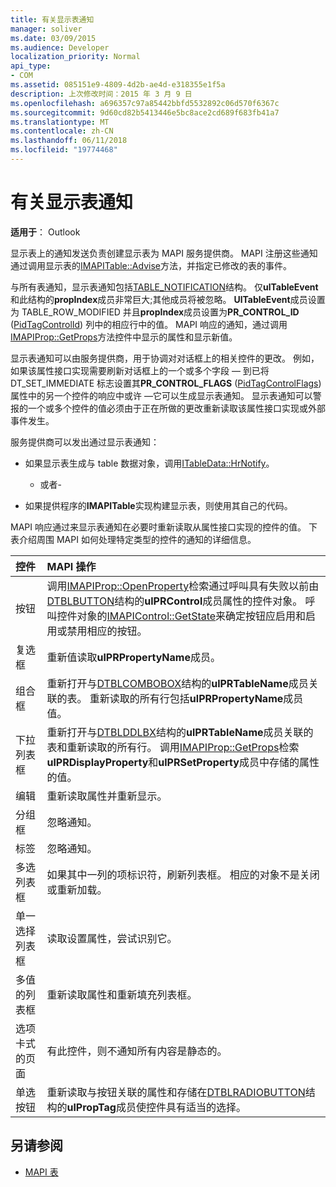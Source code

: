 ```yaml
---
title: 有关显示表通知
manager: soliver
ms.date: 03/09/2015
ms.audience: Developer
localization_priority: Normal
api_type:
- COM
ms.assetid: 085151e9-4809-4d2b-ae4d-e318355e1f5a
description: 上次修改时间：2015 年 3 月 9 日
ms.openlocfilehash: a696357c97a85442bbfd5532892c06d570f6367c
ms.sourcegitcommit: 9d60cd82b5413446e5bc8ace2cd689f683fb41a7
ms.translationtype: MT
ms.contentlocale: zh-CN
ms.lasthandoff: 06/11/2018
ms.locfileid: "19774468"
---
```

# <a name="about-display-table-notifications"></a>有关显示表通知

**适用于**： Outlook 
  
显示表上的通知发送负责创建显示表为 MAPI 服务提供商。 MAPI 注册这些通知通过调用显示表的[IMAPITable::Advise](imapitable-advise.md)方法，并指定已修改的表的事件。 
  
与所有表通知，显示表通知包括[TABLE_NOTIFICATION](table_notification.md)结构。 仅**ulTableEvent**和此结构的**propIndex**成员非常巨大;其他成员将被忽略。 **UlTableEvent**成员设置为 TABLE_ROW_MODIFIED 并且**propIndex**成员设置为**PR_CONTROL_ID** ([PidTagControlId](pidtagcontrolid-canonical-property.md)) 列中的相应行中的值。 MAPI 响应的通知，通过调用[IMAPIProp::GetProps](imapiprop-getprops.md)方法控件中显示的属性和显示新值。 
  
显示表通知可以由服务提供商，用于协调对对话框上的相关控件的更改。 例如，如果该属性接口实现需要刷新对话框上的一个或多个字段 — 到已将 DT_SET_IMMEDIATE 标志设置其**PR_CONTROL_FLAGS** ([PidTagControlFlags](pidtagcontrolflags-canonical-property.md)) 属性中的另一个控件的响应中或许 —它可以生成显示表通知。 显示表通知可以警报的一个或多个控件的值必须由于正在所做的更改重新读取该属性接口实现或外部事件发生。 
  
服务提供商可以发出通过显示表通知：
  
- 如果显示表生成与 table 数据对象，调用[ITableData::HrNotify](itabledata-hrnotify.md)。
    
    - 或者-
    
- 如果提供程序的**IMAPITable**实现构建显示表，则使用其自己的代码。 
    
MAPI 响应通过来显示表通知在必要时重新读取从属性接口实现的控件的值。 下表介绍周围 MAPI 如何处理特定类型的控件的通知的详细信息。
  
|**控件**|**MAPI 操作**|
|:-----|:-----|
|按钮  <br/> |调用[IMAPIProp::OpenProperty](imapiprop-openproperty.md)检索通过呼叫具有失败以前由[DTBLBUTTON](dtblbutton.md)结构的**ulPRControl**成员属性的控件对象。 呼叫控件对象的[IMAPIControl::GetState](imapicontrol-getstate.md)来确定按钮应启用和启用或禁用相应的按钮。  <br/> |
|复选框  <br/> |重新值读取**ulPRPropertyName**成员。  <br/> |
|组合框  <br/> |重新打开与[DTBLCOMBOBOX](dtblcombobox.md)结构的**ulPRTableName**成员关联的表。 重新读取的所有行包括**ulPRPropertyName**成员值。  <br/> |
|下拉列表框  <br/> |重新打开与[DTBLDDLBX](dtblddlbx.md)结构的**ulPRTableName**成员关联的表和重新读取的所有行。 调用[IMAPIProp::GetProps](imapiprop-getprops.md)检索**ulPRDisplayProperty**和**ulPRSetProperty**成员中存储的属性的值。  <br/> |
|编辑  <br/> |重新读取属性并重新显示。  <br/> |
|分组框  <br/> |忽略通知。  <br/> |
|标签  <br/> |忽略通知。  <br/> |
|多选列表框  <br/> |如果其中一列的项标识符，刷新列表框。 相应的对象不是关闭或重新加载。  <br/> |
|单一选择列表框  <br/> |读取设置属性，尝试识别它。  <br/> |
|多值的列表框  <br/> |重新读取属性和重新填充列表框。  <br/> |
|选项卡式的页面  <br/> |有此控件，则不通知所有内容是静态的。  <br/> |
|单选按钮  <br/> |重新读取与按钮关联的属性和存储在[DTBLRADIOBUTTON](dtblradiobutton.md)结构的**ulPropTag**成员使控件具有适当的选择。  <br/> |
   
## <a name="see-also"></a>另请参阅

- [MAPI 表](mapi-tables.md)

